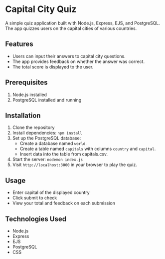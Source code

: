 # Capital City Quiz

A simple quiz application built with Node.js, Express, EJS, and PostgreSQL. The app quizzes users on the capital cities of various countries.

## Features
- Users can input their answers to capital city questions.
- The app provides feedback on whether the answer was correct.
- The total score is displayed to the user.

## Prerequisites
1. Node.js installed
2. PostgreSQL installed and running

## Installation
1. Clone the repository
2. Install dependencies: `npm install`
3. Set up the PostgreSQL database:
   - Create a database named `world`.
   - Create a table named `capitals` with columns `country` and `capital`.
   - Insert data into the table from capitals.csv.
4. Start the server: `nodemon index.js`
5. Visit `http://localhost:3000` in your browser to play the quiz.

## Usage
- Enter capital of the displayed country
- Click submit to check
- View your total and feedback on each submission

## Technologies Used
- Node.js
- Express
- EJS
- PostgreSQL
- CSS


